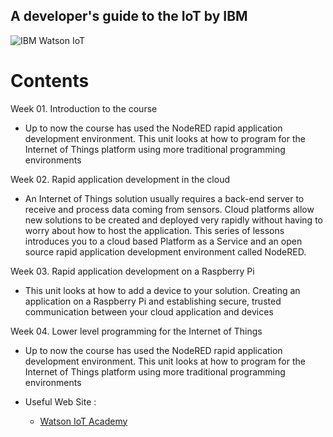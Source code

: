 ## A developer's guide to the IoT by IBM

![IBM Watson IoT](https://github.com/leehaesung/A-developer-s-guide-to-the-IoT-by-IBM/blob/master/01_Lecture_Notes/ImageFiles/IBM_Watson_IoT.png)

# Contents
Week 01. Introduction to the course
 * Up to now the course has used the NodeRED rapid application development environment. This unit looks at how to program for the Internet of Things platform using more traditional programming environments


Week 02. Rapid application development in the cloud
 * An Internet of Things solution usually requires a back-end server to receive and process data coming from sensors. Cloud platforms allow new solutions to be created and deployed very rapidly without having to worry about how to host the application. This series of lessons introduces you to a cloud based Platform as a Service and an open source rapid application development environment called NodeRED.



Week 03. Rapid application development on a Raspberry Pi
 * This unit looks at how to add a device to your solution. Creating an application on a Raspberry Pi and establishing secure, trusted communication between your cloud application and devices



Week 04. Lower level programming for the Internet of Things
 * Up to now the course has used the NodeRED rapid application development environment. This unit looks at how to program for the Internet of Things platform using more traditional programming environments



* Useful Web Site :
  * [Watson IoT Academy](https://www.iot-academy.info/)


